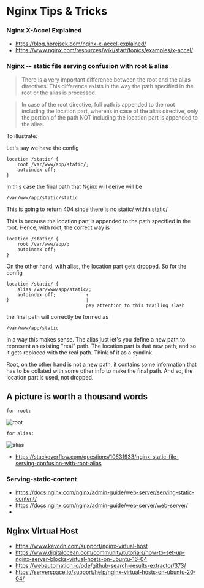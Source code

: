 # Nginx Tips & Tricks

### Nginx X-Accel Explained
* https://blog.horejsek.com/nginx-x-accel-explained/
* https://www.nginx.com/resources/wiki/start/topics/examples/x-accel/

### Nginx -- static file serving confusion with root & alias
> There is a very important difference between the root and the alias directives. This difference exists in the way the path specified in the root or the alias is processed.

> In case of the root directive, full path is appended to the root including the location part, whereas in case of the alias directive, only the portion of the path NOT including the location part is appended to the alias.


To illustrate:

Let's say we have the config

```
location /static/ {
    root /var/www/app/static/;
    autoindex off;
}
```
In this case the final path that Nginx will derive will be

``` /var/www/app/static/static ```

This is going to return 404 since there is no static/ within static/

This is because the location part is appended to the path specified in the root. Hence, with root, the correct way is

```
location /static/ {
    root /var/www/app/;
    autoindex off;
}
```
On the other hand, with alias, the location part gets dropped. So for the config

```
location /static/ {
    alias /var/www/app/static/;
    autoindex off;           ↑
}                            |
                             pay attention to this trailing slash
```
the final path will correctly be formed as

```
/var/www/app/static
```

In a way this makes sense. The alias just let's you define a new path to represent an existing "real" path. The location part is that new path, and so it gets replaced with the real path. Think of it as a symlink.

Root, on the other hand is not a new path, it contains some information that has to be collated with some other info to make the final path. And so, the location part is used, not dropped.

## A picture is worth a thousand words
```for root:```

![root](https://i.stack.imgur.com/vCgqh.png)

```for alias:```

![alias](https://i.stack.imgur.com/Oahx0.png)

* https://stackoverflow.com/questions/10631933/nginx-static-file-serving-confusion-with-root-alias

### Serving-static-content
* https://docs.nginx.com/nginx/admin-guide/web-server/serving-static-content/
* https://docs.nginx.com/nginx/admin-guide/web-server/web-server/
*

## Nginx Virtual Host

* https://www.keycdn.com/support/nginx-virtual-host
* https://www.digitalocean.com/community/tutorials/how-to-set-up-nginx-server-blocks-virtual-hosts-on-ubuntu-16-04
* https://webautomation.io/pde/github-search-results-extractor/373/
* https://serverspace.io/support/help/nginx-virtual-hosts-on-ubuntu-20-04/

